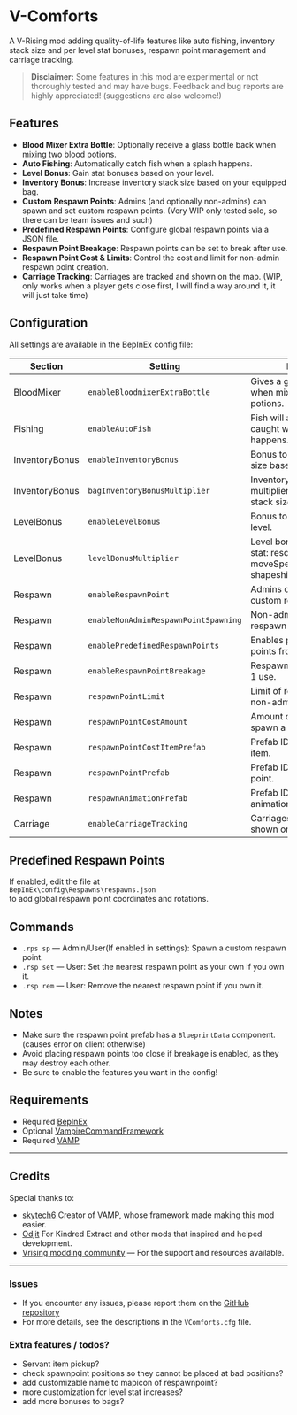 # V-Comforts

A V-Rising mod adding quality-of-life features like auto fishing, inventory stack size and per level stat bonuses, respawn point management and carriage tracking.

> **Disclaimer:** Some features in this mod are experimental or not thoroughly tested and may have bugs. Feedback and bug reports are highly appreciated! (suggestions are also welcome!)

## Features

- **Blood Mixer Extra Bottle**: Optionally receive a glass bottle back when mixing two blood potions.
- **Auto Fishing**: Automatically catch fish when a splash happens.
- **Level Bonus**: Gain stat bonuses based on your level.
- **Inventory Bonus**: Increase inventory stack size based on your equipped bag.
- **Custom Respawn Points**: Admins (and optionally non-admins) can spawn and set custom respawn points. (Very WIP only tested solo, so there can be team issues and such)
- **Predefined Respawn Points**: Configure global respawn points via a JSON file.
- **Respawn Point Breakage**: Respawn points can be set to break after use.
- **Respawn Point Cost & Limits**: Control the cost and limit for non-admin respawn point creation.
- **Carriage Tracking**: Carriages are tracked and shown on the map. (WIP, only works when a player gets close first, I will find a way around it, it will just take time)

## Configuration

All settings are available in the BepInEx config file:

| Section        | Setting                              | Description                                                                                     | Default                         |
|----------------|--------------------------------------|-------------------------------------------------------------------------------------------------|---------------------------------|
| BloodMixer     | `enableBloodmixerExtraBottle`        | Gives a glass bottle back when mixing 2 blood potions.                                          | `false`                         |
| Fishing        | `enableAutoFish`                     | Fish will automatically be caught whenever a splash happens.                                    | `false`                         |
| InventoryBonus | `enableInventoryBonus`               | Bonus to inventory stack size based on equipped bag.                                            | `false`                         |
| InventoryBonus | `bagInventoryBonusMultiplier`        | Inventory stack size bonus multipliers per bag tier (max stack size clamped to 4095).           | `1.05,1.10,1.15,1.20,1.25,1.30` |
| LevelBonus     | `enableLevelBonus`                   | Bonus to stats based on your level.                                                             | `false`                         |
| LevelBonus     | `levelBonusMultiplier`               | Level bonus multipliers per stat: resourceYieldBonus, moveSpeedBonus, shapeshiftMoveSpeedBonus. | `0.005,0.003,0.0035`            |
| Respawn        | `enableRespawnPoint`                 | Admins can spawn and set custom respawn points.                                                 | `false`                         |
| Respawn        | `enableNonAdminRespawnPointSpawning` | Non-admins can also spawn respawn points (limited).                                             | `false`                         |
| Respawn        | `enablePredefinedRespawnPoints`      | Enables predefined respawn points from a JSON file.                                             | `false`                         |
| Respawn        | `enableRespawnPointBreakage`         | Respawn points break after 1 use.                                                               | `false`                         |
| Respawn        | `respawnPointLimit`                  | Limit of respawn points for non-admins (`0` = unlimited).                                       | `1`                             |
| Respawn        | `respawnPointCostAmount`             | Amount of item required to spawn a respawn point.                                               | `1`                             |
| Respawn        | `respawnPointCostItemPrefab`         | Prefab ID of the required item.                                                                 | `271594022`                     |
| Respawn        | `respawnPointPrefab`                 | Prefab ID of the respawn point.                                                                 | `-55079755`                     |
| Respawn        | `respawnAnimationPrefab`             | Prefab ID of the respawn animation.                                                             | `1290990039`                    |
| Carriage       | `enableCarriageTracking`             | Carriages will be tracked and shown on the map.                                                 | `false`                         |

## Predefined Respawn Points

If enabled, edit the file at  
`BepInEx\config\Respawns\respawns.json`  
to add global respawn point coordinates and rotations.

## Commands

- `.rps sp`  — Admin/User(If enabled in settings): Spawn a custom respawn point.
- `.rsp set` — User: Set the nearest respawn point as your own if you own it.
- `.rsp rem` — User: Remove the nearest respawn point if you own it.

## Notes

- Make sure the respawn point prefab has a `BlueprintData` component. (causes error on client otherwise)
- Avoid placing respawn points too close if breakage is enabled, as they may destroy each other.
- Be sure to enable the features you want in the config!
## Requirements

- Required [BepInEx](https://thunderstore.io/c/v-rising/p/BepInEx/BepInExPack_V_Rising/)
- Optional [VampireCommandFramework](https://thunderstore.io/c/v-rising/p/deca/VampireCommandFramework/)
- Required [VAMP](https://thunderstore.io/c/v-rising/p/skytech6/VAMP/)

---

## Credits
Special thanks to:  
- [skytech6](https://ko-fi.com/skytech6) Creator of VAMP, whose framework made making this mod easier.
- [Odjit](https://github.com/odjit/) For Kindred Extract and other mods that inspired and helped development.
- [Vrising modding community](https://discord.gg/v-rising-mod-community-978094827830915092) — For the support and resources available.
---
### Issues
* If you encounter any issues, please report them on the [GitHub repository](https://github.com/skythebro/V-Comforts/issues)
* For more details, see the descriptions in the `VComforts.cfg` file.

### Extra features / todos?
* Servant item pickup?  
* check spawnpoint positions so they cannot be placed at bad positions?
* add customizable name to mapicon of respawnpoint?
* more customization for level stat increases?
* add more bonuses to bags?
